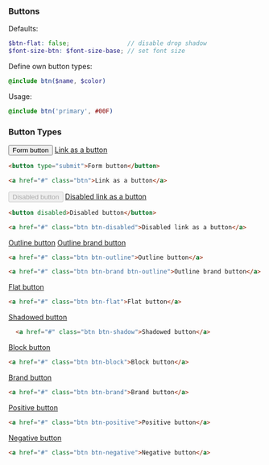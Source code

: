 ### Buttons

Defaults:

```scss
$btn-flat: false;                // disable drop shadow
$font-size-btn: $font-size-base; // set font size
```

Define own button types:

```scss
@include btn($name, $color)
```

Usage:

```scss
@include btn('primary', #00F)
```

### Button Types

<div class="example">
  <button type="submit">Form button</button> <a href="#" class="btn">Link as a button</a>
</div>

```html
<button type="submit">Form button</button>

<a href="#" class="btn">Link as a button</a>
```

<div class="example">
  <button disabled>Disabled button</button> <a href="#" class="btn btn-disabled">Disabled link as a button</a>
</div>

```html
<button disabled>Disabled button</button>

<a href="#" class="btn btn-disabled">Disabled link as a button</a>
```

<div class="example">
  <a href="#" class="btn btn-outline">Outline button</a> <a href="#" class="btn btn-blue btn-outline">Outline brand button</a>
</div>

```html
<a href="#" class="btn btn-outline">Outline button</a>

<a href="#" class="btn btn-brand btn-outline">Outline brand button</a>
```

<div class="example">
  <a href="#" class="btn btn-flat bg-aqua">Flat button</a>
</div>

```html
<a href="#" class="btn btn-flat">Flat button</a>
```

<div class="example">
  <a href="#" class="btn btn-shadow bg-aqua">Shadowed button</a>
</div>

```html
  <a href="#" class="btn btn-shadow">Shadowed button</a>
```

<div class="example">
  <a href="#" class="btn btn-block">Block button</a>
</div>

```html
<a href="#" class="btn btn-block">Block button</a>
```

<div class="example">
  <a href="#" class="btn btn-blue">Brand button</a>
</div>

```html
<a href="#" class="btn btn-brand">Brand button</a>
```

<div class="example">
  <a href="#" class="btn btn-positive">Positive button</a>
</div>

```html
<a href="#" class="btn btn-positive">Positive button</a>
```

<div class="example">
  <a href="#" class="btn btn-negative">Negative button</a>
</div>

```html
<a href="#" class="btn btn-negative">Negative button</a>
```
